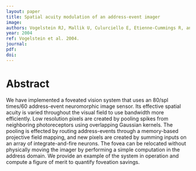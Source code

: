 ```yaml
---
layout: paper
title: Spatial acuity modulation of an address-event imager
image:
authors: Vogelstein RJ, Mallik U, Culurciello E, Etienne-Cummings R, and Cauwenberghs G.
year: 2004
ref: Vogelstein et al. 2004.
journal:
pdf:
doi:
---
```


# Abstract
We have implemented a foveated vision system that uses an 80/spl times/60 address-event neuromorphic image sensor. Its effective spatial acuity is varied throughout the visual field to use bandwidth more efficiently. Low resolution pixels are created by pooling spikes from neighboring photoreceptors using overlapping Gaussian kernels. The pooling is effected by routing address-events through a memory-based projective field mapping, and new pixels are created by summing inputs on an array of integrate-and-fire neurons. The fovea can be relocated without physically moving the imager by performing a simple computation in the address domain. We provide an example of the system in operation and compute a figure of merit to quantify foveation savings.
